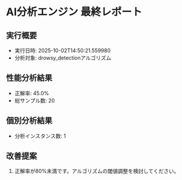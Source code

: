 # AI分析エンジン 最終レポート

## 実行概要
- 実行日時: 2025-10-02T14:50:21.559980
- 分析対象: drowsy_detectionアルゴリズム

## 性能分析結果
- 正解率: 45.0%
- 総サンプル数: 20

## 個別分析結果
- 分析インスタンス数: 1

## 改善提案
1. 正解率が80%未満です。アルゴリズムの閾値調整を検討してください。
